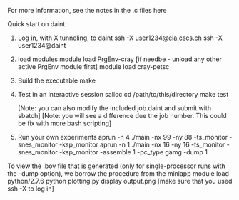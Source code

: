 For more information, see the notes in the .c files here

Quick start on daint:

1. Log in, with X tunneling, to daint
    ssh -X user1234@ela.cscs.ch
    ssh -X user1234@daint

2. load modules
    module load PrgEnv-cray [if needbe - unload any other active PrgEnv module first]
    module load cray-petsc

3. Build the executable
    make

4. Test in an interactive session 
    salloc
    cd /path/to/this/directory
    make test

    [Note: you can also modify the included job.daint and submit with sbatch]
    [Note: you will see a difference due the job number. This could be fix with more bash scripting]

5. Run your own experiments
    aprun -n 4 ./main -nx 99 -ny 88 -ts_monitor -snes_monitor -ksp_monitor 
    aprun -n 1 ./main -nx 16 -ny 16 -ts_monitor -snes_monitor -ksp_monitor -assemble 1 -pc_type gamg -dump 1

To view the .bov file that is generated (only for single-processor runs with the -dump option), we borrow the procedure from the miniapp
    module load python/2.7.6
    python plotting.py
    display output.png [make sure that you used ssh -X to log in]
